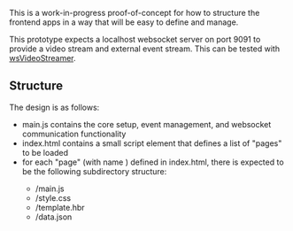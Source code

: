 This is a work-in-progress proof-of-concept for how to structure the frontend apps in a way that will be easy to define and manage.

This prototype expects a localhost websocket server on port 9091 to provide a video stream and external event stream. This can be tested with [wsVideoStreamer](../../../wsVideoStreamer/).

## Structure
The design is as follows:

* main.js contains the core setup, event management, and websocket communication functionality
* index.html contains a small script element that defines a list of "pages" to be loaded
* for each "page" (with name <PageName>) defined in index.html, there is expected to be the following subdirectory structure:
    - <PageName>/main.js
    - <PageName>/style.css
    - <PageName>/template.hbr
    - <PageName>/data.json
